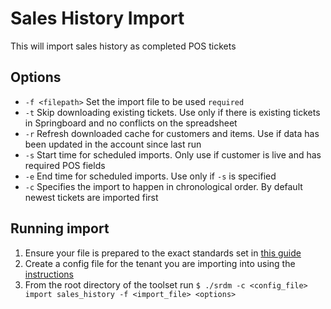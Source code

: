 # Sales History Import
This will import sales history as completed POS tickets

## Options
* `-f <filepath>` Set the import file to be used `required`
* `-t` Skip downloading existing tickets. Use only if there is existing tickets in Springboard and no conflicts on the spreadsheet
* `-r` Refresh downloaded cache for customers and items. Use if data has been updated in the account since last run
* `-s` Start time for scheduled imports. Only use if customer is live and has required POS fields
* `-e` End time for scheduled imports. Use only if `-s` is specified
* `-c` Specifies the import to happen in chronological order. By default newest tickets are imported first

## Running import

1. Ensure your file is prepared to the exact standards set in [this guide](../../sales_history.md)
2. Create a config file for the tenant you are importing into using the [instructions](../README.md)
3. From the root directory of the toolset run
`$ ./srdm -c <config_file> import sales_history -f <import_file> <options>`